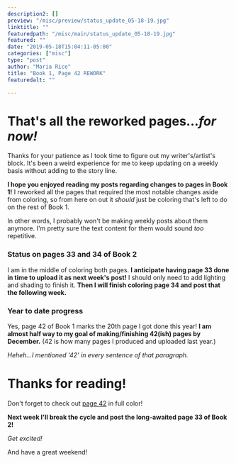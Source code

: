 ```yaml
---
description2: []
preview: "/misc/preview/status_update_05-18-19.jpg"
linktitle: ""
featuredpath: "/misc/main/status_update_05-18-19.jpg"
featured: ""
date: "2019-05-18T15:04:11-05:00"
categories: ["misc"]
type: "post"
author: "Maria Rice"
title: "Book 1, Page 42 REWORK"
featuredalt: ""

---
```


# That's all the reworked pages..._for now!_

Thanks for your patience as I took time to figure out my writer's/artist's block. 
It's been a weird experience for me to keep updating on a weekly basis without adding to the story line. 

**I hope you enjoyed reading my posts regarding changes to pages in Book 1!** 
I reworked all the pages that required the most notable changes aside from coloring, so from here on out it _should_ just be coloring that's left to do on the rest of Book 1. 

In other words, I probably won't be making weekly posts about them anymore. 
I'm pretty sure the text content for them would sound _too_ repetitive.

### Status on pages 33 and 34 of Book 2

I am in the middle of coloring both pages. 
**I anticipate having page 33 done in time to upload it as next week's post!**
I should only need to add lighting and shading to finish it.
**Then I will finish coloring page 34 and post that the following week.** 

### Year to date progress

Yes, page 42 of Book 1 marks the 20th page I got done this year! 
**I am almost half way to my goal of making/finishing 42(ish) pages by December.**
(42 is how many pages I produced and uploaded last year.)

_Heheh...I mentioned '42' in every sentence of that paragraph._ 

# Thanks for reading!

Don't forget to check out [page 42](https://mcrice123.github.io/morphic/blog/book-1-page-42/) in full color!

**Next week I'll break the cycle and post the long-awaited page 33 of Book 2!** 

_Get excited!_

And have a great weekend! 
